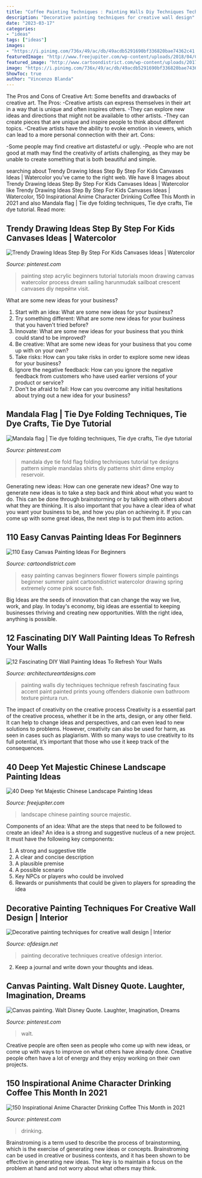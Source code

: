 ```yaml
---
title: "Coffee Painting Techniques : Painting Walls Diy Techniques Technique Refresh Fascinating Faux Accent Paint Painted Prints Young Offenders Diakonie Own Bathroom Texture Pintura Run"
description: "Decorative painting techniques for creative wall design"
date: "2023-03-17"
categories:
- "ideas"
tags: ["ideas"]
images:
- "https://i.pinimg.com/736x/49/ac/db/49acdb5291690bf336820bae74362c41.jpg"
featuredImage: "http://www.freejupiter.com/wp-content/uploads/2018/04/Chinese-Landscape-Painting-Ideas-13.jpg"
featured_image: "http://www.cartoondistrict.com/wp-content/uploads/2017/06/Easy-Canvas-Painting-Ideas-For-Beginners24.jpg"
image: "https://i.pinimg.com/736x/49/ac/db/49acdb5291690bf336820bae74362c41.jpg"
ShowToc: true
author: "Vincenzo Blanda"
---
```



The Pros and Cons of Creative Art: Some benefits and drawbacks of creative art.
The Pros: 
-Creative artists can express themselves in their art in a way that is unique and often inspires others. 
-They can explore new ideas and directions that might not be available to other artists. 
-They can create pieces that are unique and inspire people to think about different topics. 
-Creative artists have the ability to evoke emotion in viewers, which can lead to a more personal connection with their art. 
Cons:


-Some people may find creative art distasteful or ugly. 
-People who are not good at math may find the creativity of artists challenging, as they may be unable to create something that is both beautiful and simple.

	

		
searching about Trendy Drawing Ideas Step By Step For Kids Canvases Ideas | Watercolor you've came to the right web. We have 8 Images about Trendy Drawing Ideas Step By Step For Kids Canvases Ideas | Watercolor like Trendy Drawing Ideas Step By Step For Kids Canvases Ideas | Watercolor, 150 Inspirational Anime Character Drinking Coffee This Month in 2021 and also Mandala flag | Tie dye folding techniques, Tie dye crafts, Tie dye tutorial. Read more:
		
    
## Trendy Drawing Ideas Step By Step For Kids Canvases Ideas | Watercolor

<img loading=lazy src="https://i.pinimg.com/736x/46/0e/5b/460e5bd39c06ccc6978a61bc07c42eb9.jpg" onerror="this.onerror=null;this.src='https://tse4.mm.bing.net/th?id=OIP.B6zMYpyVmJCyRgpacwJd4gAAAA&amp;pid=15.1';" alt="Trendy Drawing Ideas Step By Step For Kids Canvases Ideas | Watercolor">

_Source: pinterest.com_

>painting step acrylic beginners tutorial tutorials moon drawing canvas watercolor process dream sailing harunmudak sailboat crescent canvases diy перейти visit. 

	

What are some new ideas for your business?
1. Start with an idea: What are some new ideas for your business? 
2. Try something different: What are some new ideas for your business that you haven't tried before? 
3. Innovate: What are some new ideas for your business that you think could stand to be improved? 
4. Be creative: What are some new ideas for your business that you come up with on your own? 
5. Take risks: How can you take risks in order to explore some new ideas for your business? 
6. Ignore the negative feedback: How can you ignore the negative feedback from customers who have used earlier versions of your product or service? 
7. Don't be afraid to fail: How can you overcome any initial hesitations about trying out a new idea for your business?

    
## Mandala Flag | Tie Dye Folding Techniques, Tie Dye Crafts, Tie Dye Tutorial

<img loading=lazy src="https://i.pinimg.com/736x/67/9b/ab/679bab88eeb14a1764808c12a8d5a6b7.jpg" onerror="this.onerror=null;this.src='https://tse2.mm.bing.net/th?id=OIP.sCjD0wuGUzl17TgfdLTGXQAAAA&amp;pid=15.1';" alt="Mandala flag | Tie dye folding techniques, Tie dye crafts, Tie dye tutorial">

_Source: pinterest.com_

>mandala dye tie fold flag folding techniques tutorial tye designs pattern simple mandalas shirts diy patterns shirt dime employ reservoir. 

	

Generating new ideas: How can one generate new ideas?
One way to generate new ideas is to take a step back and think about what you want to do. This can be done through brainstorming or by talking with others about what they are thinking. It is also important that you have a clear idea of what you want your business to be, and how you plan on achieving it. If you can come up with some great ideas, the next step is to put them into action.

    
## 110 Easy Canvas Painting Ideas For Beginners

<img loading=lazy src="http://www.cartoondistrict.com/wp-content/uploads/2017/06/Easy-Canvas-Painting-Ideas-For-Beginners24.jpg" onerror="this.onerror=null;this.src='https://tse1.mm.bing.net/th?id=OIP.mWoAEA5EYMomSkqOJVC8-AHaJU&amp;pid=15.1';" alt="110 Easy Canvas Painting Ideas For Beginners">

_Source: cartoondistrict.com_

>easy painting canvas beginners flower flowers simple paintings beginner summer paint cartoondistrict watercolor drawing spring extremely come pink source fish. 

	

Big Ideas are the seeds of innovation that can change the way we live, work, and play. In today's economy, big ideas are essential to keeping businesses thriving and creating new opportunities. With the right idea, anything is possible.

    
## 12 Fascinating DIY Wall Painting Ideas To Refresh Your Walls

<img loading=lazy src="https://www.architectureartdesigns.com/wp-content/uploads/2015/06/810-630x410.jpg" onerror="this.onerror=null;this.src='https://tse1.mm.bing.net/th?id=OIP.LqMMyR_4y4b08Lz3Y6BY2QHaE0&amp;pid=15.1';" alt="12 Fascinating DIY Wall Painting Ideas To Refresh Your Walls">

_Source: architectureartdesigns.com_

>painting walls diy techniques technique refresh fascinating faux accent paint painted prints young offenders diakonie own bathroom texture pintura run. 

	

The impact of creativity on the creative process
Creativity is a essential part of the creative process, whether it be in the arts, design, or any other field. It can help to change ideas and perspectives, and can even lead to new solutions to problems. However, creativity can also be used for harm, as seen in cases such as plagiarism. With so many ways to use creativity to its full potential, it’s important that those who use it keep track of the consequences.

    
## 40 Deep Yet Majestic Chinese Landscape Painting Ideas

<img loading=lazy src="http://www.freejupiter.com/wp-content/uploads/2018/04/Chinese-Landscape-Painting-Ideas-13.jpg" onerror="this.onerror=null;this.src='https://tse2.mm.bing.net/th?id=OIP.UuIt3o1fErAJguKC9yiwjgHaJ6&amp;pid=15.1';" alt="40 Deep Yet Majestic Chinese Landscape Painting Ideas">

_Source: freejupiter.com_

>landscape chinese painting source majestic. 

	

Components of an idea: What are the steps that need to be followed to create an idea?
An idea is a strong and suggestive nucleus of a new project. It must have the following key components:
1. A strong and suggestive title 
2. A clear and concise description 
3. A plausible premise 
4. A possible scenario 
5. Key NPCs or players who could be involved 
6. Rewards or punishments that could be given to players for spreading the idea 

    
## Decorative Painting Techniques For Creative Wall Design | Interior

<img loading=lazy src="http://www.ofdesign.net/wp-content/uploads/files/2/5/0/decorative-painting-techniques-for-creative-wall-design-20-250.jpg" onerror="this.onerror=null;this.src='https://tse1.mm.bing.net/th?id=OIP.rGrVdM6jegffPJj_VkakfgHaIJ&amp;pid=15.1';" alt="Decorative painting techniques for creative wall design | Interior">

_Source: ofdesign.net_

>painting decorative techniques creative ofdesign interior. 

	

2. Keep a journal and write down your thoughts and ideas.

    
## Canvas Painting. Walt Disney Quote. Laughter, Imagination, Dreams

<img loading=lazy src="https://i.pinimg.com/736x/49/ac/db/49acdb5291690bf336820bae74362c41.jpg" onerror="this.onerror=null;this.src='https://tse2.mm.bing.net/th?id=OIP.zjHcZsuUSSTg491_7TsI2AHaJ3&amp;pid=15.1';" alt="Canvas painting. Walt Disney Quote. Laughter, Imagination, Dreams">

_Source: pinterest.com_

>walt. 

	

Creative people are often seen as people who come up with new ideas, or come up with ways to improve on what others have already done. Creative people often have a lot of energy and they enjoy working on their own projects.

    
## 150 Inspirational Anime Character Drinking Coffee This Month In 2021

<img loading=lazy src="https://i.pinimg.com/736x/9b/d7/42/9bd74216806e2084449bb9fa9841bd81.jpg" onerror="this.onerror=null;this.src='https://tse1.mm.bing.net/th?id=OIP.mc1kVYlb0aTAQopTFEfFJwHaP1&amp;pid=15.1';" alt="150 Inspirational Anime Character Drinking Coffee This Month in 2021">

_Source: pinterest.com_

>drinking. 

	

Brainstroming is a term used to describe the process of brainstorming, which is the exercise of generating new ideas or concepts. Brainstroming can be used in creative or business contexts, and it has been shown to be effective in generating new ideas. The key is to maintain a focus on the problem at hand and not worry about what others may think.

